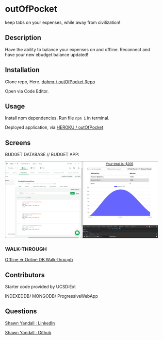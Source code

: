 # outOfPocket
keep tabs on your expenses, while away from civilization!



## Description

Have the ability to balance your expenses on and offline. Reconnect and have your new ebudget balance updated!

## Installation

Clone repo, Here. [dohmr / outOfPocket Repo](https://github.com/dohmr/outOfPocket)

Open via Code Editor. 

## Usage

Install npm dependencies. Run file ```npm i``` in terminal.

Deployed application, via [HEROKU / outOfPocket](https://shrouded-escarpment-72007.herokuapp.com/)

## Screens

BUDGET DATABASE // BUDGET APP:

![DB & APP](/public/assets/screens/budget.png)

### WALK-THROUGH

[Offline => Online DB Walk-through](https://drive.google.com/file/d/1ugPeYlHpoMb8g9poWwy-AtHNxMpRn9uT/view?usp=sharing)

## Contributors

Starter code provided by UCSD:Ext

INDEXEDDB/ MONGODB/ ProgressiveWebApp



## Questions

[Shawn Yandall : LinkedIn](https://www.linkedin.com/in/shawn.yandall/)

[Shawn Yandall : Github](https://github.com/dohmr/)
